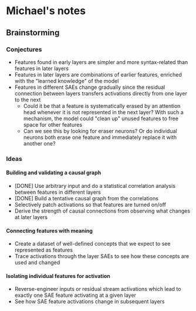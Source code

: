 # Michael's notes
## Brainstorming
### Conjectures
- Features found in early layers are simpler and more syntax-related than features in later layers
- Features in later layers are combinations of earlier features, enriched with the "learned knowledge" of the model
- Features in different SAEs change gradually since the residual connection between layers transfers activations directly from one layer to the next
  - Could it be that a feature is systematically erased by an attention head whenever it is not represented in the next layer? With such a mechanism, the model could "clean up" unused features to free space for other features
  - Can we see this by looking for eraser neurons? Or do individual neurons both erase one feature and immediately replace it with another one?


### Ideas
#### Building and validating a causal graph
- [DONE] Use arbitrary input and do a statistical correlation analysis between features in different layers
- [DONE] Build a tentative causal graph from the correlations
- Selectively patch activations so that features are turned on/off
- Derive the strength of causal connections from observing what changes at later layers

#### Connecting features with meaning
- Create a dataset of well-defined concepts that we expect to see represented as features
- Trace activations through the layer SAEs to see how these concepts are used and changed

#### Isolating individual features for activation
- Reverse-engineer inputs or residual stream activations which lead to exactly one SAE feature activating at a given layer
- See how SAE feature activations change in subsequent layers